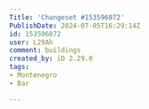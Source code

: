 ```yaml
---
Title: 'Changeset #153596072'
PublishDate: 2024-07-05T16:29:14Z
id: 153596072
user: L29Ah
comment: buildings
created_by: iD 2.29.0
tags:
- Montenegro
- Bar

---
```

